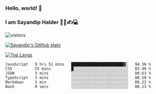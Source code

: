 ### Hello, world! 👋

### I am Sayandip Halder 👨‍💼✍💻

![visitors](https://visitor-badge.glitch.me/badge?page_id=sayandip18sayandip18&left_color=black&right_color=blue)

[![Sayandip's GitHub stats](https://github-readme-stats.vercel.app/api?username=sayandip18&show_icons=true&theme=tokyonight)](https://github.com/sayandip18/sayandip18)

[![Top Langs](https://github-readme-stats.vercel.app/api/top-langs/?username=sayandip18&langs_count=8&theme=dark)](https://github.com/sayandip18/sayandip18)


<!--START_SECTION:waka-->

```text
JavaScript   9 hrs 51 mins   ███████████████████████▓░   94.36 %
CSS          25 mins         █░░░░░░░░░░░░░░░░░░░░░░░░   03.99 %
JSON         3 mins          ░░░░░░░░░░░░░░░░░░░░░░░░░   00.63 %
TypeScript   3 mins          ░░░░░░░░░░░░░░░░░░░░░░░░░   00.50 %
Markdown     1 min           ░░░░░░░░░░░░░░░░░░░░░░░░░   00.22 %
Bash         0 secs          ░░░░░░░░░░░░░░░░░░░░░░░░░   00.13 %
```

<!--END_SECTION:waka-->

<!--
**sayandip18/sayandip18** is a ✨ _special_ ✨ repository because its `README.md` (this file) appears on your GitHub profile.

Here are some ideas to get you started:

- 🔭 I’m currently working on ...
- 🌱 I’m currently learning ...
- 👯 I’m looking to collaborate on ...
- 🤔 I’m looking for help with ...
- 💬 Ask me about ...
- 📫 How to reach me: ...
- 😄 Pronouns: ...
- ⚡ Fun fact: ...
-->
